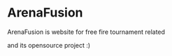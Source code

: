 # ArenaFusion
ArenaFusion is website for free fire tournament related 


and its opensource project :) 

